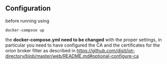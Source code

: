 ## Configuration

before running using 

    docker-compose up 

the **docker-compose.yml need to be changed** with the proper settings, in particular you need to have configured the CA and the certificates for the orion broker filter as described in
https://github.com/disit/iot-directory/blob/master/web/README.md#optional-configure-ca
